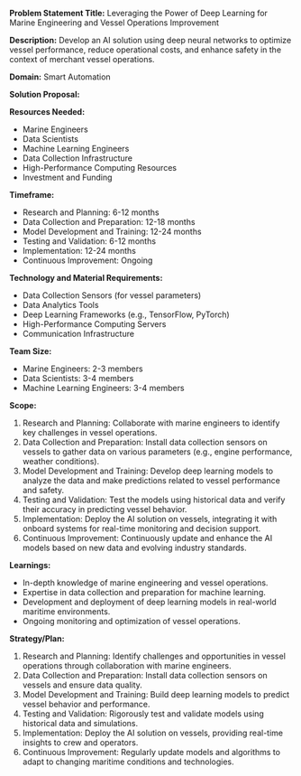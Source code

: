 **Problem Statement Title:** Leveraging the Power of Deep Learning for Marine Engineering and Vessel Operations Improvement

**Description:** Develop an AI solution using deep neural networks to optimize vessel performance, reduce operational costs, and enhance safety in the context of merchant vessel operations.

**Domain:** Smart Automation

**Solution Proposal:**

**Resources Needed:**
- Marine Engineers
- Data Scientists
- Machine Learning Engineers
- Data Collection Infrastructure
- High-Performance Computing Resources
- Investment and Funding

**Timeframe:**
- Research and Planning: 6-12 months
- Data Collection and Preparation: 12-18 months
- Model Development and Training: 12-24 months
- Testing and Validation: 6-12 months
- Implementation: 12-24 months
- Continuous Improvement: Ongoing

**Technology and Material Requirements:**
- Data Collection Sensors (for vessel parameters)
- Data Analytics Tools
- Deep Learning Frameworks (e.g., TensorFlow, PyTorch)
- High-Performance Computing Servers
- Communication Infrastructure

**Team Size:**
- Marine Engineers: 2-3 members
- Data Scientists: 3-4 members
- Machine Learning Engineers: 3-4 members

**Scope:**
1. Research and Planning: Collaborate with marine engineers to identify key challenges in vessel operations.
2. Data Collection and Preparation: Install data collection sensors on vessels to gather data on various parameters (e.g., engine performance, weather conditions).
3. Model Development and Training: Develop deep learning models to analyze the data and make predictions related to vessel performance and safety.
4. Testing and Validation: Test the models using historical data and verify their accuracy in predicting vessel behavior.
5. Implementation: Deploy the AI solution on vessels, integrating it with onboard systems for real-time monitoring and decision support.
6. Continuous Improvement: Continuously update and enhance the AI models based on new data and evolving industry standards.

**Learnings:**
- In-depth knowledge of marine engineering and vessel operations.
- Expertise in data collection and preparation for machine learning.
- Development and deployment of deep learning models in real-world maritime environments.
- Ongoing monitoring and optimization of vessel operations.

**Strategy/Plan:**
1. Research and Planning: Identify challenges and opportunities in vessel operations through collaboration with marine engineers.
2. Data Collection and Preparation: Install data collection sensors on vessels and ensure data quality.
3. Model Development and Training: Build deep learning models to predict vessel behavior and performance.
4. Testing and Validation: Rigorously test and validate models using historical data and simulations.
5. Implementation: Deploy the AI solution on vessels, providing real-time insights to crew and operators.
6. Continuous Improvement: Regularly update models and algorithms to adapt to changing maritime conditions and technologies.